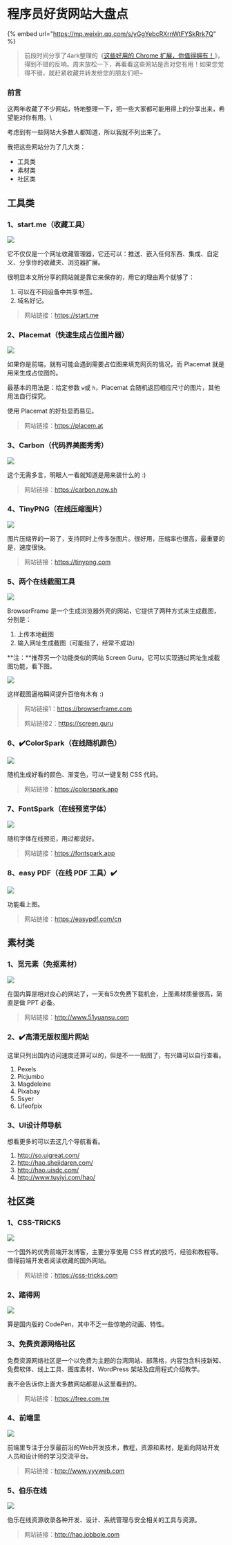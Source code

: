 # 程序员好货网站大盘点

{% embed url="https://mp.weixin.qq.com/s/yGgYebcRXrnWtFYSkRrk7Q" %}



> 前段时间分享了4ark整理的《[这些好用的 Chrome 扩展，你值得拥有！](http://mp.weixin.qq.com/s?\_\_biz=MzAxODcyNjEzNQ==\&mid=2247486915\&idx=1\&sn=88f3631199ef6252dc2dd66874759482\&chksm=9bd0a05baca7294d55d1d50233b45a83c04d5e027e27854ecaedd33853e7277daaeb30ece6d6\&scene=21#wechat\_redirect)》，得到不错的反响。周末放松一下，再看看这些网站是否对您有用！如果您觉得不错，就赶紧收藏并转发给您的朋友们吧\~

### 前言

这两年收藏了不少网站，特地整理一下，把一些大家都可能用得上的分享出来，希望能对你有用。\


考虑到有一些网站大多数人都知道，所以我就不列出来了。

我把这些网站分为了几大类：

* 工具类
* 素材类
* 社区类

## 工具类

### **1、start.me（收藏工具）**

![](https://mmbiz.qpic.cn/mmbiz\_jpg/R3InYSAIZkGLKQsKVoHZC5q6JDfD9bGKBjJNm9iawetQUElVWo359icbAwPPOOZibKrZBiaDjF96fOXVurDMFwy1Nw/640?wx\_fmt=jpeg\&tp=webp\&wxfrom=5\&wx\_lazy=1\&wx\_co=1)

它不仅仅是一个网址收藏管理器，它还可以：推送、嵌入任何东西、集成、自定义、分享你的收藏夹、浏览器扩展。

很明显本文所分享的网站就是靠它来保存的，用它的理由两个就够了：

1. 可以在不同设备中共享书签。
2. 域名好记。

> 网站链接：https://start.me

### **2、Placemat（快速生成占位图片器）**

![](https://mmbiz.qpic.cn/mmbiz\_jpg/R3InYSAIZkGLKQsKVoHZC5q6JDfD9bGK24DHOCs05MHibktibtticWJfjiagtGP2XH7ryhsHqQDN0tcPBKud3Q8jiaQ/640?wx\_fmt=jpeg\&tp=webp\&wxfrom=5\&wx\_lazy=1\&wx\_co=1)

如果你是前端，就有可能会遇到需要占位图来填充网页的情况，而 Placemat 就是用来生成占位图的。

最基本的用法是：给定参数 `w`或 `h`，Placemat 会随机返回相应尺寸的图片，其他用法自行探究。

使用 Placemat 的好处显而易见。

> 网站链接：https://placem.at

### **3、Carbon（代码界美图秀秀）**

![](https://mmbiz.qpic.cn/mmbiz\_jpg/R3InYSAIZkGLKQsKVoHZC5q6JDfD9bGKHusiauNoVC4fFIh6gee2mmlKwt4ib35C73vVSumaZadmiapdanApemgcw/640?wx\_fmt=jpeg\&tp=webp\&wxfrom=5\&wx\_lazy=1\&wx\_co=1)

这个无需多言，明眼人一看就知道是用来装什么的 :)

> 网站链接：https://carbon.now.sh

### **4、TinyPNG（在线压缩图片）**

![](https://mmbiz.qpic.cn/mmbiz\_jpg/R3InYSAIZkGLKQsKVoHZC5q6JDfD9bGKjj5Qc3IFaib9LTLiaxKuxSt15Hn6G2135BYEyzj1JyeGSicwXM1W7gvgQ/640?wx\_fmt=jpeg\&tp=webp\&wxfrom=5\&wx\_lazy=1\&wx\_co=1)

图片压缩界的一哥了，支持同时上传多张图片。很好用，压缩率也很高，最重要的是，速度很快。

> 网站链接：https://tinypng.com

### **5、两个在线截图工具**

![](https://mmbiz.qpic.cn/mmbiz\_jpg/R3InYSAIZkGLKQsKVoHZC5q6JDfD9bGK0wmPWUBOy1rBV9MEn8GeCPNGQqIvhyPPAQib16RcOaQGhcjZbWWNbUA/640?wx\_fmt=jpeg\&tp=webp\&wxfrom=5\&wx\_lazy=1\&wx\_co=1)

BrowserFrame 是一个生成浏览器外壳的网站，它提供了两种方式来生成截图，分别是：

1. 上传本地截图
2. 输入网址生成截图（可能挂了，经常不成功）

**注：**推荐另一个功能类似的网站 Screen Guru，它可以实现通过网址生成截图功能，看下图。

![](https://mmbiz.qpic.cn/mmbiz\_jpg/R3InYSAIZkGLKQsKVoHZC5q6JDfD9bGK46zgzj47hXjC0gFdbibibSR5Cx5J688DRKLiaFqQU39hADGcsMiciaSmwgQ/640?wx\_fmt=jpeg\&tp=webp\&wxfrom=5\&wx\_lazy=1\&wx\_co=1)

这样截图逼格瞬间提升百倍有木有 :)

> 网站链接1：https://browserframe.com
>
> 网站链接2：https://screen.guru

### **6、**✔️**ColorSpark（在线随机颜色）**

![](https://mmbiz.qpic.cn/mmbiz\_jpg/R3InYSAIZkGLKQsKVoHZC5q6JDfD9bGKhcdicfoGsBiaAibpicepibAj3XXs7fwbw71KjqHrXlEF9WNYC77EQ4STYgA/640?wx\_fmt=jpeg\&tp=webp\&wxfrom=5\&wx\_lazy=1\&wx\_co=1)

随机生成好看的颜色、渐变色，可以一键复制 CSS 代码。

> 网站链接：https://colorspark.app

### **7、FontSpark（在线预览字体）**

![](https://mmbiz.qpic.cn/mmbiz\_jpg/R3InYSAIZkGLKQsKVoHZC5q6JDfD9bGKlj77oicXC7rwZjEVTgDSUfV6bNKyskSZlRMmrKX3bUicEuiaibJpI24WMA/640?wx\_fmt=jpeg\&tp=webp\&wxfrom=5\&wx\_lazy=1\&wx\_co=1)

随机字体在线预览，用过都说好。

> 网站链接：https://fontspark.app

### **8、easy PDF（在线 PDF 工具）**✔️

![](https://mmbiz.qpic.cn/mmbiz\_jpg/R3InYSAIZkGLKQsKVoHZC5q6JDfD9bGKdNmU0wdd0M3bDOhPbFSMCE3nlPV9ok6wLy87ct4YXKMALsQXy51MkA/640?wx\_fmt=jpeg\&tp=webp\&wxfrom=5\&wx\_lazy=1\&wx\_co=1)

功能看上图。

> 网站链接：https://easypdf.com/cn

## 素材类

### **1、觅元素（免抠素材）**

![](https://mmbiz.qpic.cn/mmbiz\_jpg/R3InYSAIZkGLKQsKVoHZC5q6JDfD9bGKa9JaB9JyRl3ulxDm0gcFgRxIh5icDTbjSicmJgWb33Y8Sy8gYepfVuaQ/640?wx\_fmt=jpeg\&tp=webp\&wxfrom=5\&wx\_lazy=1\&wx\_co=1)

在国内算是相对良心的网站了，一天有5次免费下载机会，上面素材质量很高，简直是做 PPT 必备。

> 网站链接：http://www.51yuansu.com

### **2、**✔️**高清无版权图片网站**

这里只列出国内访问速度还算可以的，但是不一一贴图了，有兴趣可以自行查看。

1. Pexels
2. Picjumbo
3. Magdeleine
4. Pixabay
5. Ssyer
6. Lifeofpix

### 3、UI设计师导航

想看更多的可以去这几个导航看看。

1. http://so.uigreat.com/
2. http://hao.shejidaren.com/
3. http://hao.uisdc.com/
4. http://www.tuyiyi.com/hao/

## 社区类

### **1、CSS-TRICKS**

![](https://mmbiz.qpic.cn/mmbiz\_jpg/R3InYSAIZkGLKQsKVoHZC5q6JDfD9bGKdK9j3I7ImhDmYOYLia0eibZgKGksw5JDibOaKTPnkcIbibFKGZNmMI41Xg/640?wx\_fmt=jpeg\&tp=webp\&wxfrom=5\&wx\_lazy=1\&wx\_co=1)

一个国外的优秀前端开发博客，主要分享使用 CSS 样式的技巧，经验和教程等。值得前端开发者阅读收藏的国外网站。

> 网站链接：https://css-tricks.com

### **2、踏得网**

![](https://mmbiz.qpic.cn/mmbiz\_jpg/R3InYSAIZkGLKQsKVoHZC5q6JDfD9bGKA7VrZcFeoZntvxVx5yt2miayT8B5GyJ7eBxLBUfPEO6JC3g4ggSu6ww/640?wx\_fmt=jpeg\&tp=webp\&wxfrom=5\&wx\_lazy=1\&wx\_co=1)

算是国内版的 CodePen，其中不乏一些惊艳的动画、特性。

### **3、免费资源网络社区**

免费资源网络社区是一个以免费为主题的台湾网站、部落格，内容包含科技新知、免费软体、线上工具、图库素材、WordPress 架站及应用程式介绍教学。

我不会告诉你上面大多数网站都是从这里看到的。

> 网站链接：https://free.com.tw

### **4、前端里**

![](https://mmbiz.qpic.cn/mmbiz\_jpg/R3InYSAIZkGLKQsKVoHZC5q6JDfD9bGKyo5qNLY2HmA2ZHaRMWGatfOcnuDeWr647jGuDtJGERcfnedFKx2Ylg/640?wx\_fmt=jpeg\&tp=webp\&wxfrom=5\&wx\_lazy=1\&wx\_co=1)

前端里专注于分享最前沿的Web开发技术，教程，资源和素材，是面向网站开发人员和设计师的学习交流平台。

> 网站链接：http://www.yyyweb.com

### **5、伯乐在线**

![](https://mmbiz.qpic.cn/mmbiz\_jpg/R3InYSAIZkGLKQsKVoHZC5q6JDfD9bGKfZggHsDs1vbJSaNJeeliajTz2PBLeNicxStHPnlDESXWCicSdSn2mxseA/640?wx\_fmt=jpeg\&tp=webp\&wxfrom=5\&wx\_lazy=1\&wx\_co=1)

伯乐在线资源收录各种开发、设计、系统管理与安全相关的工具与资源。

> 网站链接：http://hao.jobbole.com
